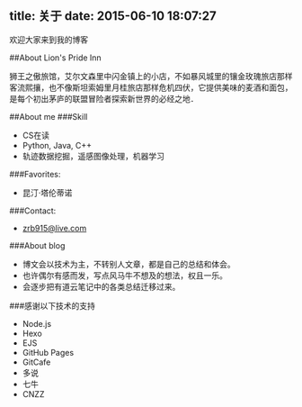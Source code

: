﻿title: 关于
date: 2015-06-10 18:07:27
---
欢迎大家来到我的博客

##About Lion's Pride Inn

狮王之傲旅馆，艾尔文森里中闪金镇上的小店，不如暴风城里的镶金玫瑰旅店那样客流熙攘，也不像斯坦索姆里月桂旅店那样危机四伏，它提供美味的麦酒和面包，是每个初出茅庐的联盟冒险者探索新世界的必经之地．

##About me
###Skill
- CS在读
- Python, Java, C++
- 轨迹数据挖掘，遥感图像处理，机器学习

###Favorites:
- 昆汀·塔伦蒂诺

###Contact:
- zrb915@live.com

###About blog

- 博文会以技术为主，不转别人文章，都是自己的总结和体会。
- 也许偶尔有感而发，写点风马牛不想及的想法，权且一乐。
- 会逐步把有道云笔记中的各类总结迁移过来。

###感谢以下技术的支持
- Node.js
- Hexo
- EJS
- GitHub Pages
- GitCafe
- 多说
- 七牛
- CNZZ



